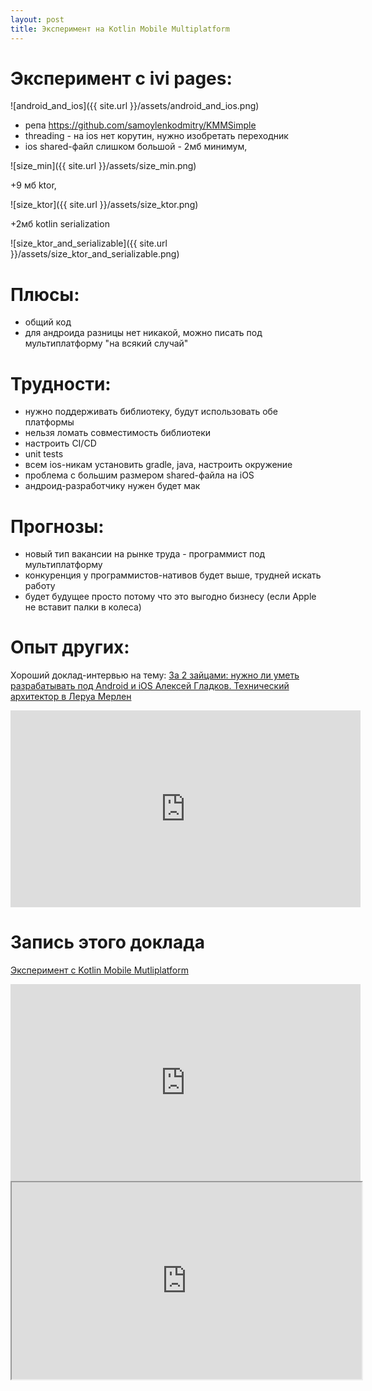 ```yaml
---
layout: post
title: Эксперимент на Kotlin Mobile Multiplatform
---
```

# Эксперимент с ivi pages:
![android_and_ios]({{ site.url }}/assets/android_and_ios.png)
* репа https://github.com/samoylenkodmitry/KMMSimple
* threading - на ios нет корутин, нужно изобретать переходник
* ios shared-файл слишком большой - 
2мб минимум,

![size_min]({{ site.url }}/assets/size_min.png)

 +9 мб ktor, 
 
![size_ktor]({{ site.url }}/assets/size_ktor.png)

+2мб kotlin serialization

![size_ktor_and_serializable]({{ site.url }}/assets/size_ktor_and_serializable.png)


# Плюсы:

* общий код
* для андроида разницы нет никакой, можно писать под мультиплатформу "на всякий случай"

# Трудности:

* нужно поддерживать библиотеку, будут использовать обе платформы
* нельзя ломать совместимость библиотеки
* настроить CI/CD
* unit tests
* всем ios-никам установить gradle, java, настроить окружение
* проблема с большим размером shared-файла на iOS
* андроид-разработчику нужен будет мак


# Прогнозы:
 * новый тип вакансии на рынке труда - программист под мультиплатформу
 * конкуренция у программистов-нативов будет выше, трудней искать работу
 * будет будущее просто потому что это выгодно бизнесу (если Apple не вставит палки в колеса)
 
# Опыт других:

Хороший доклад-интервью на тему:
[За 2 зайцами: нужно ли уметь разрабатывать под Android и iOS Алексей Гладков. Технический архитектор в Леруа Мерлен](https://youtu.be/LRhNgv2EgSw)
<iframe width="560" height="315" src="https://www.youtube.com/embed/LRhNgv2EgSw" frameborder="0"  allow="autoplay; encrypted-media" allowfullscreen></iframe>

# Запись этого доклада
[Эксперимент с Kotlin Mobile Mutliplatform](https://www.twitch.tv/videos/883386268)

<iframe width="560" height="315" src="https://player.twitch.tv/?video=883386268&parent=http://dmitrysamoylenko.com/2021/01/22/kmm.html" frameborder="0"  allow="autoplay; encrypted-media" allowfullscreen></iframe>
<iframe src="https://player.twitch.tv/?video=883386268&parent=http://dmitrysamoylenko.com/2021/01/22/kmm.html" allowfullscreen height="315" width="560" *class="col-md-12">
</iframe>


